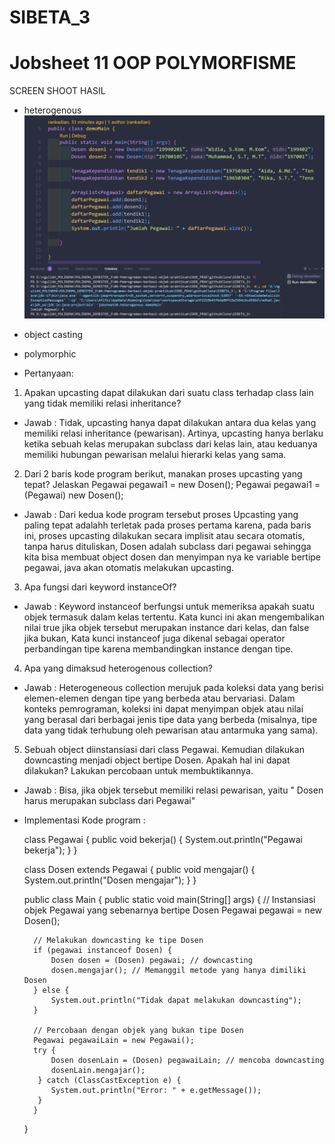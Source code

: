 # SIBETA_3

# Jobsheet 11 OOP POLYMORFISME

SCREEN SHOOT HASIL

- heterogenous
![heterogenous output](/OOP-JOBSHEET10/img/image.png)
- object casting

- polymorphic

- Pertanyaan:
1. Apakan upcasting dapat dilakukan dari suatu class terhadap class lain yang tidak memiliki relasi inheritance?
- Jawab :
    Tidak, upcasting hanya dapat dilakukan antara dua kelas yang memiliki relasi inheritance (pewarisan). Artinya, upcasting hanya berlaku ketika sebuah kelas merupakan subclass dari kelas lain, atau keduanya memiliki hubungan pewarisan melalui hierarki kelas yang sama.
2. Dari 2 baris kode program berikut, manakan proses upcasting yang tepat? Jelaskan
Pegawai pegawai1 = new Dosen();
Pegawai pegawai1 = (Pegawai) new Dosen();
- Jawab :
    Dari kedua kode program tersebut proses Upcasting yang paling tepat adalahh terletak pada proses pertama
    karena,  pada baris ini, proses upcasting dilakukan secara implisit atau secara otomatis,
    tanpa harus dituliskan, Dosen adalah subclass dari pegawai sehingga kita bisa membuat object dosen 
    dan menyimpan nya ke variable bertipe pegawai, java akan otomatis melakukan upcasting.
3. Apa fungsi dari keyword instanceOf?
- Jawab :
    Keyword instanceof berfungsi untuk memeriksa apakah suatu objek termasuk dalam kelas tertentu. Kata kunci ini akan mengembalikan nilai true jika objek tersebut merupakan instance dari kelas, dan false jika bukan, Kata kunci instanceof juga dikenal sebagai operator perbandingan tipe karena membandingkan instance dengan tipe.
4. Apa yang dimaksud heterogenous collection?
- Jawab :
    Heterogeneous collection merujuk pada koleksi data yang berisi elemen-elemen dengan tipe yang berbeda atau bervariasi. Dalam konteks pemrograman, koleksi ini dapat menyimpan objek atau nilai yang berasal dari berbagai jenis tipe data yang berbeda (misalnya, tipe data yang tidak terhubung oleh pewarisan atau antarmuka yang sama).
5. Sebuah object diinstansiasi dari class Pegawai. Kemudian dilakukan downcasting menjadi object bertipe Dosen. Apakah hal ini dapat dilakukan? Lakukan percobaan untuk membuktikannya.
- Jawab :
    Bisa, jika objek tersebut memiliki relasi pewarisan, yaitu " Dosen harus merupakan subclass dari Pegawai"
- Implementasi Kode program :

    class Pegawai {
    public void bekerja() {
        System.out.println("Pegawai bekerja");
        }
    }

    class Dosen extends Pegawai {
    public void mengajar() {
        System.out.println("Dosen mengajar");
         }
    }

    public class Main {
        public static void main(String[] args) {
        // Instansiasi objek Pegawai yang sebenarnya bertipe Dosen
        Pegawai pegawai = new Dosen();
        
        // Melakukan downcasting ke tipe Dosen
        if (pegawai instanceof Dosen) {
            Dosen dosen = (Dosen) pegawai; // downcasting
            dosen.mengajar(); // Memanggil metode yang hanya dimiliki Dosen
        } else {
            System.out.println("Tidak dapat melakukan downcasting");
        }

        // Percobaan dengan objek yang bukan tipe Dosen
        Pegawai pegawaiLain = new Pegawai();
        try {
            Dosen dosenLain = (Dosen) pegawaiLain; // mencoba downcasting
            dosenLain.mengajar();
         } catch (ClassCastException e) {
            System.out.println("Error: " + e.getMessage());
         }
        }
    }




